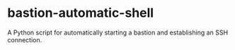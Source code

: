 # bastion-automatic-shell
A Python script for automatically starting a bastion and establishing an SSH connection.
